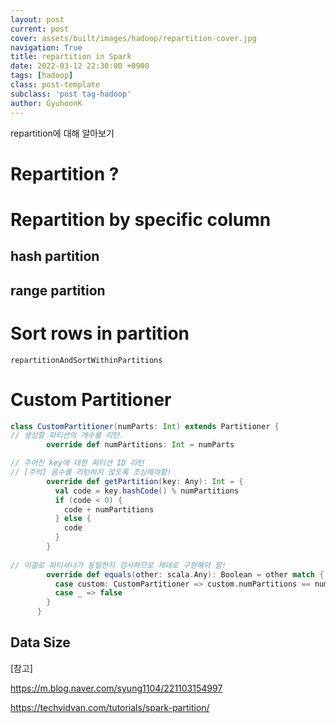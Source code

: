 ```yaml
---
layout: post
current: post
cover: assets/built/images/hadoop/repartition-cover.jpg
navigation: True
title: repartition in Spark
date: 2022-03-12 22:30:00 +0900
tags: [hadoop]
class: post-template
subclass: 'post tag-hadoop'
author: GyuhoonK
---
```


repartition에 대해 알아보기

# Repartition ?



# Repartition by specific column

## hash partition 

## range partition

# Sort rows in partition

`repartitionAndSortWithinPartitions`

# Custom Partitioner

```scala
class CustomPartitioner(numParts: Int) extends Partitioner {
// 생성할 파티션의 개수를 리턴.
        override def numPartitions: Int = numParts

// 주어진 key에 대한 파티션 ID 리턴
// [주의] 음수를 리턴하지 않도록 조심해야함!
        override def getPartition(key: Any): Int = {
          val code = key.hashCode() % numPartitions
          if (code < 0) {
            code + numPartitions
          } else {
            code
          }
        }
        
// 이걸로 파티셔너가 동일한지 검사하므로 제대로 구현해야 함!
        override def equals(other: scala.Any): Boolean = other match {
          case custom: CustomPartitioner => custom.numPartitions == numPartitions
          case _ => false
        }
      }
```



## Data Size 

[참고]

https://m.blog.naver.com/syung1104/221103154997

https://techvidvan.com/tutorials/spark-partition/
